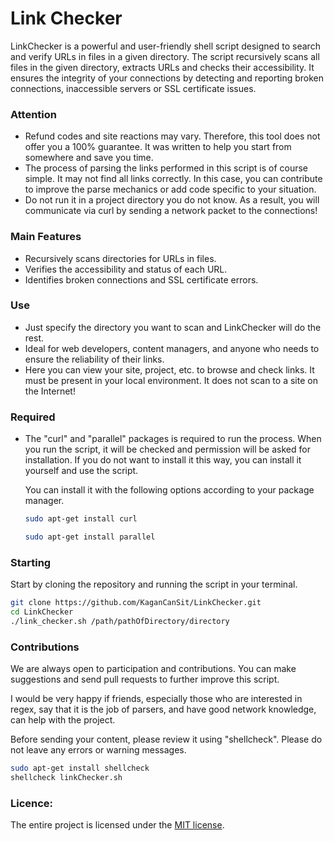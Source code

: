# Link Checker

LinkChecker is a powerful and user-friendly shell script designed to search and verify URLs in files in a given directory. The script recursively scans all files in the given directory, extracts URLs and checks their accessibility. It ensures the integrity of your connections by detecting and reporting broken connections, inaccessible servers or SSL certificate issues.

### Attention
- Refund codes and site reactions may vary. Therefore, this tool does not offer you a 100% guarantee. It was written to help you start from somewhere and save you time.
- The process of parsing the links performed in this script is of course simple. It may not find all links correctly. In this case, you can contribute to improve the parse mechanics or add code specific to your situation.
- Do not run it in a project directory you do not know. As a result, you will communicate via curl by sending a network packet to the connections!

### Main Features
- Recursively scans directories for URLs in files.
- Verifies the accessibility and status of each URL.
- Identifies broken connections and SSL certificate errors.

### Use
- Just specify the directory you want to scan and LinkChecker will do the rest.
- Ideal for web developers, content managers, and anyone who needs to ensure the reliability of their links.
- Here you can view your site, project, etc. to browse and check links. It must be present in your local environment. It does not scan to a site on the Internet!

### Required
- The "curl" and "parallel" packages is required to run the process. When you run the script, it will be checked and permission will be asked for installation. If you do not want to install it this way, you can install it yourself and use the script.

    You can install it with the following options according to your package manager.
    ``` bash
    sudo apt-get install curl
    ```
    ``` bash
    sudo apt-get install parallel
    ```

### Starting
Start by cloning the repository and running the script in your terminal.

``` bash
git clone https://github.com/KaganCanSit/LinkChecker.git
cd LinkChecker
./link_checker.sh /path/pathOfDirectory/directory
```

### Contributions

We are always open to participation and contributions. You can make suggestions and send pull requests to further improve this script. 

I would be very happy if friends, especially those who are interested in regex, say that it is the job of parsers, and have good network knowledge, can help with the project.

Before sending your content, please review it using "shellcheck". Please do not leave any errors or warning messages.

``` bash
sudo apt-get install shellcheck
shellcheck linkChecker.sh
```

### Licence:
The entire project is licensed under the [MIT license](https://github.com/KaganCanSit/LinkChecker/blob/main/LICENSE).

